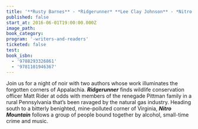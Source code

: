 ```yaml
---
title: '**Rusty Barnes** - *Ridgerunner* **Lee Clay Johnson** - *Nitro Mountain*'
published: false
start_at: 2016-06-01T19:00:00.000Z
image_path:
book_category:
program: '-writers-and-readers'
ticketed: false
test:
book_isbn:
  - '9788293326861'
  - '9781101946367'
---
```



Join us for a night of noir with two authors whose work illuminates the forgotten corners of Appalachia. ***Ridgerunner*** finds wildlife conservation officer Matt Rider at odds with members of the renegade Pittman family in a rural Pennsylvania that’s been ravaged by the natural gas industry. Heading south to a bitterly benighted, mine-polluted corner of Virginia, ***Nitro Mountain*** follows a group of people bound together by alcohol, small-time crime and music.